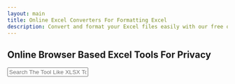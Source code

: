 ```yaml
---
layout: main
title: Online Excel Converters For Formatting Excel
description: Convert and format your Excel files easily with our free online Excel converters. Fast, secure, and browser-based tools for Excel.
---
```


<section style="width: 100%;">
    <h1>Online Browser Based Excel Tools For Privacy</h1>
<div class="search-container">
   <i class="fas fa-search search-icon"></i>
   <input type="text" class="search-bar" id="searchInput" placeholder="Search The Tool Like XLSX To XLS ....">
</div>


<div class="container">
<div class="tool-grid" id="toolsGrid">
</div>
</div>

<script src="/assets/js/excel-tools.js"></script>

<script type="application/ld+json">
{
  "@context": "https://schema.org",
  "@graph": [
    {
      "@type": "WebSite",
      "@id": "https://reptilebirds.com/#website",
      "url": "https://reptilebirds.com/",
      "name": "Reptile Birds",
      "description": "Free online Excel tools to convert XLSX, XLS, CSV into JSON, TXT, PDF, HTML, XML, and SQL. Browser-based, secure, and offline supported.",
      "inLanguage": "en",
      "publisher": {
        "@id": "https://reptilebirds.com/#organization"
      }
    },
    {
      "@type": "Organization",
      "@id": "https://reptilebirds.com/#organization",
      "name": "Reptile Birds",
      "url": "https://reptilebirds.com/",
      "logo": {
        "@type": "ImageObject",
        "url": "https://reptilebirds.com/logo.png"
      }
    },
    {
      "@type": "WebPage",
      "@id": "https://reptilebirds.com/excel-tools/#webpage",
      "url": "https://reptilebirds.com/excel-tools",
      "name": "Excel Tools - Free XLSX, XLS, CSV Converters",
      "isPartOf": {
        "@id": "https://reptilebirds.com/#website"
      },
      "description": "Convert Excel files with free online tools: XLSX to JSON, TXT, PDF, HTML, XML, SQL, and CSV. Includes Global Excel Converter.",
      "breadcrumb": {
        "@id": "https://reptilebirds.com/excel-tools/#breadcrumb"
      },
      "inLanguage": "en"
    },
    {
      "@type": "BreadcrumbList",
      "@id": "https://reptilebirds.com/excel-tools/#breadcrumb",
      "itemListElement": [
        {
          "@type": "ListItem",
          "position": 1,
          "name": "Home",
          "item": "https://reptilebirds.com/"
        },
        {
          "@type": "ListItem",
          "position": 2,
          "name": "Excel Tools",
          "item": "https://reptilebirds.com/excel-tools"
        }
      ]
    },
    {
      "@type": "ItemList",
      "@id": "https://reptilebirds.com/excel-tools/#itemlist",
      "name": "Excel Conversion Tools",
      "itemListOrder": "Ascending",
      "numberOfItems": 8,
      "itemListElement": [
        {
          "@type": "SoftwareApplication",
          "name": "Convert XLSX to JSON",
          "applicationCategory": "Utility",
          "operatingSystem": "Any",
          "description": "Convert XLSX to JSON offline, export Excel to JSON easily.",
          "url": "https://reptilebirds.com/excel-tools/convert-xlsx-to-json",
          "keywords": "convert xlsx to json, excel to json converter, xlsx json conversion, json export from excel"
        },
        {
          "@type": "SoftwareApplication",
          "name": "Convert XLSX to TXT",
          "applicationCategory": "Utility",
          "operatingSystem": "Any",
          "description": "Convert XLSX to TXT offline. Fast and secure Excel to Text conversion.",
          "url": "https://reptilebirds.com/excel-tools/convert-xlsx-to-txt",
          "keywords": "convert xlsx to txt, excel txt export, xlsx to text converter, text export from excel"
        },
        {
          "@type": "SoftwareApplication",
          "name": "Convert XLSX to PDF",
          "applicationCategory": "Utility",
          "operatingSystem": "Any",
          "description": "Convert XLSX to PDF offline. Preview and export Excel as PDF.",
          "url": "https://reptilebirds.com/excel-tools/convert-xlsx-to-pdf",
          "keywords": "convert xlsx to pdf, excel pdf export, xlsx to pdf converter, pdf export from excel"
        },
        {
          "@type": "SoftwareApplication",
          "name": "Convert XLSX to HTML",
          "applicationCategory": "Utility",
          "operatingSystem": "Any",
          "description": "Convert XLSX to HTML easily. Export Excel to clean HTML file.",
          "url": "https://reptilebirds.com/excel-tools/convert-xlsx-to-html",
          "keywords": "convert xlsx to html, excel html export, xlsx to html converter, html export from excel"
        },
        {
          "@type": "SoftwareApplication",
          "name": "Convert XLSX to XML",
          "applicationCategory": "Utility",
          "operatingSystem": "Any",
          "description": "Convert XLSX to XML with editing support. Export Excel to XML file.",
          "url": "https://reptilebirds.com/excel-tools/convert-xlsx-to-xml",
          "keywords": "convert xlsx to xml, excel xml export, xlsx to xml converter, xml export from excel"
        },
        {
          "@type": "SoftwareApplication",
          "name": "XLSX To SQL Converter",
          "applicationCategory": "Utility",
          "operatingSystem": "Any",
          "description": "Convert XLSX to SQL quickly. Export Excel to SQL database format.",
          "url": "https://reptilebirds.com/excel-tools/xlsx-to-sql-converter",
          "keywords": "convert xlsx to sql, excel sql export, xlsx to sql converter, sql export from excel"
        },
        {
          "@type": "SoftwareApplication",
          "name": "Convert XLSX To CSV",
          "applicationCategory": "Utility",
          "operatingSystem": "Any",
          "description": "Convert XLSX to CSV cleanly and quickly. Export Excel to CSV file.",
          "url": "https://reptilebirds.com/excel-tools/convert-xlsx-to-csv",
          "keywords": "convert xlsx to csv, excel csv export, xlsx to csv converter, csv export from excel"
        },
        {
          "@type": "SoftwareApplication",
          "name": "Global Excel Converter",
          "applicationCategory": "Utility",
          "operatingSystem": "Any",
          "description": "Universal Excel and CSV converter. Convert Excel files to any format.",
          "url": "https://reptilebirds.com/excel-tools/excel-csv-converter",
          "keywords": "all in one excel converter, excel file converter, csv to excel converter, offline excel converter"
        }
      ]
    },
    {
      "@type": "FAQPage",
      "@id": "https://reptilebirds.com/excel-tools/#faq",
      "mainEntity": [
        {
          "@type": "Question",
          "name": "How can I convert XLSX to JSON online for free?",
          "acceptedAnswer": {
            "@type": "Answer",
            "text": "You can use the free Convert XLSX to JSON tool at Reptile Birds. It allows offline Excel to JSON export with clean formatting."
          }
        },
        {
          "@type": "Question",
          "name": "What is the best free XLSX to PDF converter?",
          "acceptedAnswer": {
            "@type": "Answer",
            "text": "Reptile Birds offers an XLSX to PDF converter that works securely offline and allows you to preview before downloading."
          }
        },
        {
          "@type": "Question",
          "name": "Can I export Excel to SQL easily?",
          "acceptedAnswer": {
            "@type": "Answer",
            "text": "Yes, with the XLSX to SQL Converter, you can convert Excel to SQL databases instantly and export production-ready SQL files."
          }
        },
        {
          "@type": "Question",
          "name": "Is there a universal Excel converter?",
          "acceptedAnswer": {
            "@type": "Answer",
            "text": "Yes, the Global Excel Converter supports all Excel and CSV conversions in one place, including XLSX, XLS, JSON, TXT, PDF, HTML, XML, and SQL."
          }
        }
      ]
    }
  ]
}
</script>
